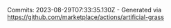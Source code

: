 Commits: 2023-08-29T07:33:35.130Z - Generated via https://github.com/marketplace/actions/artificial-grass
<br>
